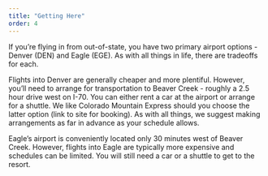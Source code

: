 ```yaml
---
title: "Getting Here"
order: 4
---
```


If you’re flying in from out-of-state, you have two primary airport options - Denver (DEN) and Eagle (EGE).  As with all things in life, there are tradeoffs for each.

Flights into Denver are generally cheaper and more plentiful. However, you’ll need to arrange for transportation to Beaver Creek - roughly a 2.5 hour drive west on I-70. You can either rent a car at the airport or arrange for a shuttle. We like Colorado Mountain Express should you choose the latter option (link to site for booking). As with all things, we suggest making arrangements as far in advance as your schedule allows.

Eagle’s airport is conveniently located only 30 minutes west of Beaver Creek. However, flights into Eagle are typically more expensive and schedules can be limited. You will still need a car or a shuttle to get to the resort.
